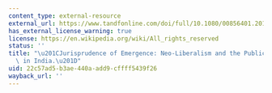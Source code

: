 ```yaml
---
content_type: external-resource
external_url: https://www.tandfonline.com/doi/full/10.1080/00856401.2015.1049685
has_external_license_warning: true
license: https://en.wikipedia.org/wiki/All_rights_reserved
status: ''
title: "\u201CJurisprudence of Emergence: Neo-Liberalism and the Public as Market\
  \ in India.\u201D"
uid: 22c57ad5-b3ae-440a-add9-cffff5439f26
wayback_url: ''
---
```

